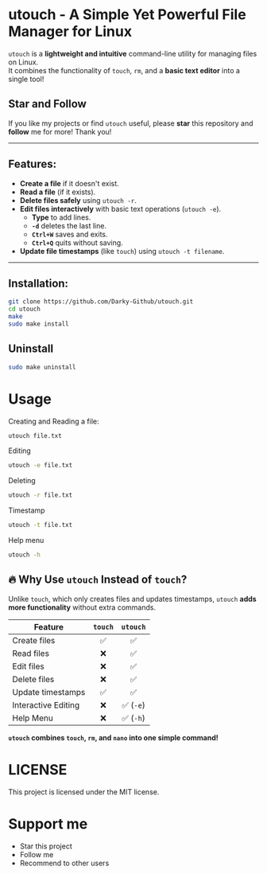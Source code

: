 # utouch - A Simple Yet Powerful File Manager for Linux

`utouch` is a **lightweight and intuitive** command-line utility for managing files on Linux.  
It combines the functionality of `touch`, `rm`, and a **basic text editor** into a single tool!

## Star and Follow
If you like my projects or find `utouch` useful, please **star** this repository and **follow** me for more! Thank you!

---

## Features:
- **Create a file** if it doesn't exist.
- **Read a file** (if it exists).
- **Delete files safely** using `utouch -r`.
- **Edit files interactively** with basic text operations (`utouch -e`).
  - **Type** to add lines.
  - **`-d`** deletes the last line.
  - **`Ctrl+W`** saves and exits.
  - **`Ctrl+Q`** quits without saving.
- **Update file timestamps** (like `touch`) using `utouch -t filename`.

---

## Installation:
```bash
git clone https://github.com/Darky-Github/utouch.git
cd utouch
make
sudo make install
```
## Uninstall
```bash
sudo make uninstall
```


# Usage
Creating and Reading a file:
```bash
utouch file.txt
```
Editing
```bash
utouch -e file.txt
```
Deleting
```bash
utouch -r file.txt
```
Timestamp
```bash
utouch -t file.txt
```
Help menu
```bash
utouch -h
```

## 🔥 Why Use `utouch` Instead of `touch`?

Unlike `touch`, which only creates files and updates timestamps, `utouch` **adds more functionality** without extra commands.

| Feature             | `touch` | `utouch` |
|---------------------|:------:|:--------:|
| Create files        | ✅     | ✅       |
| Read files         | ❌     | ✅       |
| Edit files         | ❌     | ✅       |
| Delete files       | ❌     | ✅       |
| Update timestamps  | ✅     | ✅       |
| Interactive Editing | ❌     | ✅ (`-e`) |
| Help Menu          | ❌     | ✅ (`-h`) |

**`utouch` combines `touch`, `rm`, and `nano` into one simple command!**

# LICENSE
This project is licensed under the MIT license.

# Support me
- Star this project
- Follow me
- Recommend to other users
